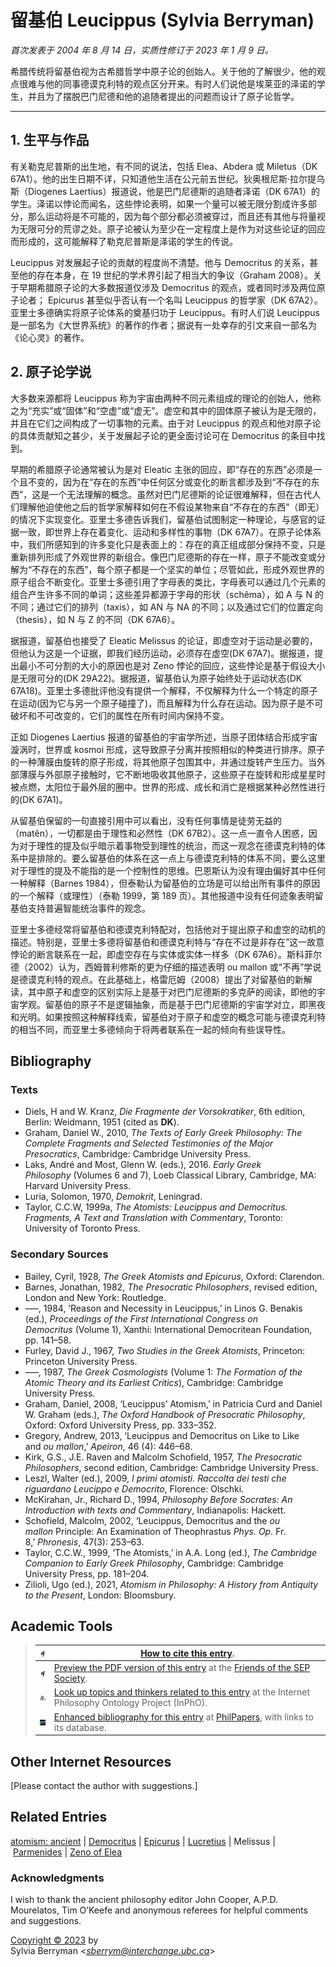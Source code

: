 # 留基伯 Leucippus (Sylvia Berryman)

*首次发表于 2004 年 8 月 14 日，实质性修订于 2023 年 1 月 9 日。*

希腊传统将留基伯视为古希腊哲学中原子论的创始人。关于他的了解很少，他的观点很难与他的同事德谟克利特的观点区分开来。有时人们说他是埃莱亚的泽诺的学生，并且为了摆脱巴门尼德和他的追随者提出的问题而设计了原子论哲学。

---

## 1. 生平与作品

有关勒克尼普斯的出生地，有不同的说法，包括 Elea、Abdera 或 Miletus（DK 67A1）。他的出生日期不详，只知道他生活在公元前五世纪。狄奥根尼斯·拉尔提乌斯（Diogenes Laertius）报道说，他是巴门尼德斯的追随者泽诺（DK 67A1）的学生。泽诺以悖论而闻名，这些悖论表明，如果一个量可以被无限分割成许多部分，那么运动将是不可能的，因为每个部分都必须被穿过，而且还有其他与将量视为无限可分的荒谬之处。原子论被认为至少在一定程度上是作为对这些论证的回应而形成的，这可能解释了勒克尼普斯是泽诺的学生的传说。

Leucippus 对发展起子论的贡献的程度尚不清楚。他与 Democritus 的关系，甚至他的存在本身，在 19 世纪的学术界引起了相当大的争议（Graham 2008）。关于早期希腊原子论的大多数报道仅涉及 Democritus 的观点，或者同时涉及两位原子论者； Epicurus 甚至似乎否认有一个名叫 Leucippus 的哲学家（DK 67A2）。亚里士多德确实将原子论体系的奠基归功于 Leucippus。有时人们说 Leucippus 是一部名为《大世界系统》的著作的作者；据说有一处幸存的引文来自一部名为《论心灵》的著作。

## 2. 原子论学说

大多数来源都将 Leucippus 称为宇宙由两种不同元素组成的理论的创始人，他称之为“充实”或“固体”和“空虚”或“虚无”。虚空和其中的固体原子被认为是无限的，并且在它们之间构成了一切事物的元素。由于对 Leucippus 的观点和他对原子论的具体贡献知之甚少，关于发展起子论的更全面讨论可在 Democritus 的条目中找到。

早期的希腊原子论通常被认为是对 Eleatic 主张的回应，即“存在的东西”必须是一个且不变的，因为在“存在的东西”中任何区分或变化的断言都涉及到“不存在的东西”，这是一个无法理解的概念。虽然对巴门尼德斯的论证很难解释，但在古代人们理解他迫使他之后的哲学家解释如何在不假设某物来自“不存在的东西”（即无）的情况下实现变化。亚里士多德告诉我们，留基伯试图制定一种理论，与感官的证据一致，即世界上存在着变化、运动和多样性的事物（DK 67A7）。在原子论体系中，我们所感知到的许多变化只是表面上的：存在的真正组成部分保持不变，只是重新排列形成了外观世界的新组合。像巴门尼德斯的存在一样，原子不能改变或分解为“不存在的东西”，每个原子都是一个坚实的单位；尽管如此，形成外观世界的原子组合不断变化。亚里士多德引用了字母表的类比，字母表可以通过几个元素的组合产生许多不同的单词；这些差异都源于字母的形状（schêma），如 A 与 N 的不同；通过它们的排列（taxis），如 AN 与 NA 的不同；以及通过它们的位置定向（thesis），如 N 与 Z 的不同（DK 67A6）。

据报道，留基伯也接受了 Eleatic Melissus 的论证，即虚空对于运动是必要的，但他认为这是一个证据，即我们经历运动，必须存在虚空(DK 67A7)。据报道，提出最小不可分割的大小的原因也是对 Zeno 悖论的回应，这些悖论是基于假设大小是无限可分的(DK 29A22)。据报道，留基伯认为原子始终处于运动状态(DK 67A18)。亚里士多德批评他没有提供一个解释，不仅解释为什么一个特定的原子在运动(因为它与另一个原子碰撞了)，而且解释为什么存在运动。因为原子是不可破坏和不可改变的，它们的属性在所有时间内保持不变。

正如 Diogenes Laertius 报道的留基伯的宇宙学所述，当原子团体结合形成宇宙漩涡时，世界或 kosmoi 形成，这导致原子分离并按照相似的种类进行排序。原子的一种薄膜由旋转的原子形成，将其他原子包围其中，并通过旋转产生压力。当外部薄膜与外部原子接触时，它不断地吸收其他原子，这些原子在旋转和形成星星时被点燃，太阳位于最外层的圈中。世界的形成、成长和消亡是根据某种必然性进行的(DK 67A1)。

从留基伯保留的一句直接引用中可以看出，没有任何事情是徒劳无益的（matên），一切都是由于理性和必然性（DK 67B2）。这一点一直令人困惑，因为对于理性的提及似乎暗示着事物受到理性的统治，而这一观念在德谟克利特的体系中是排除的。要么留基伯的体系在这一点上与德谟克利特的体系不同，要么这里对于理性的提及不能指的是一个控制性的思维。巴恩斯认为没有理由偏好其中任何一种解释（Barnes 1984），但泰勒认为留基伯的立场是可以给出所有事件的原因的一个解释（或理性）（泰勒 1999，第 189 页）。其他报道中没有任何迹象表明留基伯支持普遍智能统治事件的观念。

亚里士多德经常将留基伯和德谟克利特配对，包括他对于提出原子和虚空的动机的描述。特别是，亚里士多德将留基伯和德谟克利特与“存在不过是非存在”这一故意悖论的断言联系在一起，即虚空存在与实体或实体一样多（DK 67A6）。斯科菲尔德（2002）认为，西姆普利修斯的更为仔细的描述表明 ou mallon 或“不再”学说是德谟克利特的观点。在此基础上，格雷厄姆（2008）提出了对留基伯的新解读，其中原子和虚空的区别实际上是基于对巴门尼德斯的多克萨的阅读，即他的宇宙学观。留基伯的原子不是逻辑抽象，而是基于巴门尼德斯的宇宙学对立，即黑夜和光明。如果按照这种解释线索，留基伯对于原子和虚空的概念可能与德谟克利特的相当不同，而亚里士多德倾向于将两者联系在一起的倾向有些误导性。

<!--md-padding-ignore-begin-->
## Bibliography

### Texts

* Diels, H and W. Kranz, *Die Fragmente der Vorsokratiker*, 6th edition, Berlin: Weidmann, 1951 (cited as **DK**).
* Graham, Daniel W., 2010, *The Texts of Early Greek Philosophy: The Complete Fragments and Selected Testimonies of the Major Presocratics*, Cambridge: Cambridge University Press.
* Laks, André and Most, Glenn W. (eds.), 2016. *Early Greek Philosophy* (Volumes 6 and 7), Loeb Classical Library, Cambridge, MA: Harvard University Press.
* Luria, Solomon, 1970, *Demokrit*, Leningrad.
* Taylor, C.C.W, 1999a, *The Atomists: Leucippus and Democritus. Fragments, A Text and Translation with Commentary*, Toronto: University of Toronto Press.

### Secondary Sources

* Bailey, Cyril, 1928, *The Greek Atomists and Epicurus*, Oxford: Clarendon.
* Barnes, Jonathan, 1982, *The Presocratic Philosophers*, revised edition, London and New York: Routledge.
* –––, 1984, ‘Reason and Necessity in Leucippus,’ in Linos G. Benakis (ed.), *Proceedings of the First International Congress on Democritus* (Volume 1), Xanthi: International Democritean Foundation, pp. 141–58.
* Furley, David J., 1967, *Two Studies in the Greek Atomists*, Princeton: Princeton University Press.
* –––, 1987, *The Greek Cosmologists* (Volume 1: *The Formation of the Atomic Theory and its Earliest Critics*), Cambridge: Cambridge University Press.
* Graham, Daniel, 2008, ‘Leucippus’ Atomism,’ in Patricia Curd and Daniel W. Graham (eds.), *The Oxford Handbook of Presocratic Philosophy*, Oxford: Oxford University Press, pp. 333–352.
* Gregory, Andrew, 2013, ‘Leucippus and Democritus on Like to Like and *ou mallon*,’ *Apeiron*, 46 (4): 446–68.
* Kirk, G.S., J.E. Raven and Malcolm Schofield, 1957, *The Presocratic Philosophers*, second edition, Cambridge: Cambridge University Press.
* Leszl, Walter (ed.), 2009, *I primi atomisti. Raccolta dei testi che riguardano Leucippo e Democrito*, Florence: Olschki.
* McKirahan, Jr., Richard D., 1994, *Philosophy Before Socrates: An Introduction with texts and Commentary*, Indianapolis: Hackett.
* Schofield, Malcolm, 2002, ‘Leucippus, Democritus and the *ou mallon* Principle: An Examination of Theophrastus *Phys. Op.* Fr. 8,’ *Phronesis*, 47(3): 253–63.
* Taylor, C.C.W., 1999, ‘The Atomists,’ in A.A. Long (ed.), *The Cambridge Companion to Early Greek Philosophy*, Cambridge: Cambridge University Press, pp. 181–204.
* Zilioli, Ugo (ed.), 2021, *Atomism in Philosophy: A History from Antiquity to the Present*, London: Bloomsbury.

## Academic Tools

> | ![sep man icon](../.gitbook/assets/sepman-icon.png) | [How to cite this entry](https://plato.stanford.edu/cgi-bin/encyclopedia/archinfo.cgi?entry=leucippus). |
> | --- | --- |
> | ![sep man icon](../.gitbook/assets/sepman-icon.png) | [Preview the PDF version of this entry](https://leibniz.stanford.edu/friends/preview/leucippus/) at the [Friends of the SEP Society](https://leibniz.stanford.edu/friends/). |
> | ![inpho icon](../.gitbook/assets/inpho.png) | [Look up topics and thinkers related to this entry](https://www.inphoproject.org/entity?sep=leucippus&redirect=True) at the Internet Philosophy Ontology Project (InPhO). |
> | ![phil papers icon](../.gitbook/assets/pp.png) | [Enhanced bibliography for this entry](https://philpapers.org/sep/leucippus/) at [PhilPapers](https://philpapers.org/), with links to its database. |

## Other Internet Resources

[Please contact the author with suggestions.]

## Related Entries

[atomism: ancient](https://plato.stanford.edu/entries/atomism-ancient/) | [Democritus](https://plato.stanford.edu/entries/democritus/) | [Epicurus](https://plato.stanford.edu/entries/epicurus/) | [Lucretius](https://plato.stanford.edu/entries/lucretius/) | Melissus | [Parmenides](https://plato.stanford.edu/entries/parmenides/) | [Zeno of Elea](https://plato.stanford.edu/entries/zeno-elea/)

### Acknowledgments

I wish to thank the ancient philosophy editor John Cooper, A.P.D. Mourelatos, Tim O’Keefe and anonymous referees for helpful comments and suggestions.

[Copyright © 2023](https://plato.stanford.edu/info.html#c) by  
Sylvia Berryman <[*sberrym@interchange.ubc.ca*](mailto:sberrym%40interchange%2eubc%2eca)>
<!--md-padding-ignore-end-->

